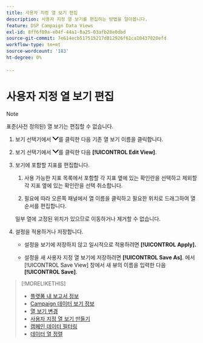 ```yaml
---
title: 사용자 지정 열 보기 편집
description: 사용자 지정 열 보기를 편집하는 방법을 알아봅니다.
feature: DSP Campaign Data Views
exl-id: 8ff6f09a-e04f-44a1-8a25-03afb28e0dbd
source-git-commit: 7e614ecb517515217d812926f61ca10437820efd
workflow-type: tm+mt
source-wordcount: '183'
ht-degree: 0%

---
```


# 사용자 지정 열 보기 편집

>[!NOTE]
>
>표준(사전 정의된) 열 보기는 편집할 수 없습니다.

1. 보기 선택기에서 ![아래쪽 화살표](/help/dsp/assets/chevron-down.png)를 클릭한 다음 기존 열 보기 이름을 클릭합니다.

1. 보기 선택기에서 ![아래쪽 화살표](/help/dsp/assets/chevron-down.png)를 클릭한 다음 **[!UICONTROL Edit View]**.

1. 보기에 포함할 지표를 편집합니다.

   1. 사용 가능한 지표 목록에서 포함할 각 지표 옆에 있는 확인란을 선택하고 제외할 각 지표 옆에 있는 확인란을 선택 취소합니다.

   1. 필요에 따라 오른쪽 패널에서 열 이름을 클릭하고 필요한 위치로 드래그하여 열 순서를 편집합니다.

   일부 열에 고정된 위치가 있으므로 이동하거나 제거할 수 없습니다.

1. 설정을 적용하거나 저장합니다.

   * 설정을 보기에 저장하지 않고 일시적으로 적용하려면 **[!UICONTROL Apply].**

   * 설정을 새 사용자 지정 열 보기에 저장하려면 **[!UICONTROL Save As]**. 에서 [!UICONTROL Save View] 창에서 새 뷰의 이름을 입력한 다음 **[!UICONTROL Save]**.

>[!MORELIKETHIS]
>
>* [플랫폼 내 보고서 정보](campaign-reports-about.md)
>* [Campaign 데이터 보기 정보](campaign-data-views-about.md)
>* [열 보기 변경](column-view-change.md)
>* [사용자 지정 열 보기 만들기](column-view-create.md)
>* [캠페인 데이터 필터링](campaign-data-filter.md)
>* [데이터 열 정렬](campaign-data-sort.md)

